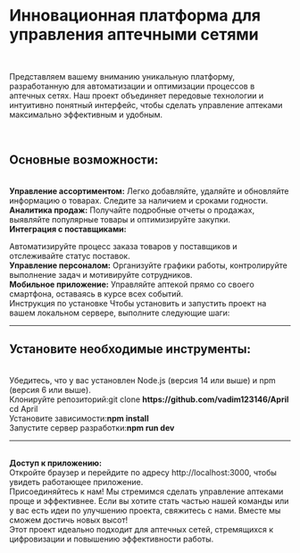 <h1>Инновационная платформа для управления аптечными сетями</h1>
<br>
<p>Представляем вашему вниманию уникальную платформу, разработанную для автоматизации и оптимизации процессов в аптечных сетях. Наш проект объединяет передовые технологии и интуитивно понятный интерфейс, чтобы сделать управление аптеками максимально эффективным и удобным.</p>
<br>
<h2>Основные возможности:</h2>
<p>
 <br> 
<b>Управление ассортиментом:</b> Легко добавляйте, удаляйте и обновляйте информацию о товарах. Следите за наличием и сроками годности.
<br><b>Аналитика продаж:</b> Получайте подробные отчеты о продажах, выявляйте популярные товары и оптимизируйте закупки.
<br><b>Интеграция с поставщиками:</p></b> Автоматизируйте процесс заказа товаров у поставщиков и отслеживайте статус поставок.
<br><b>Управление персоналом:</b> Организуйте графики работы, контролируйте выполнение задач и мотивируйте сотрудников.
<br><b>Мобильное приложение:</b> Управляйте аптекой прямо со своего смартфона, оставаясь в курсе всех событий.
<br>Инструкция по установке
Чтобы установить и запустить проект на вашем локальном сервере, выполните следующие шаги:
</p>
<hr>
<h2>Установите необходимые инструменты:</h2>
<p>
<br>Убедитесь, что у вас установлен Node.js (версия 14 или выше) и npm (версия 6 или выше).
<br>Клонируйте репозиторий:git clone <b>https://github.com/vadim123146/April</b>
<br>cd April
<br>Установите зависимости:<b>npm install</b>
<br>Запустите сервер разработки:<b>npm run dev</b>
<hr>
<br><b>Доступ к приложению:</b>
<br>Откройте браузер и перейдите по адресу http://localhost:3000, чтобы увидеть работающее приложение.
<br>Присоединяйтесь к нам!
Мы стремимся сделать управление аптеками проще и эффективнее. Если вы хотите стать частью нашей команды или у вас есть идеи по улучшению проекта, свяжитесь с нами. Вместе мы сможем достичь новых высот!
<br>
Этот проект идеально подходит для аптечных сетей, стремящихся к цифровизации и повышению эффективности работы.
